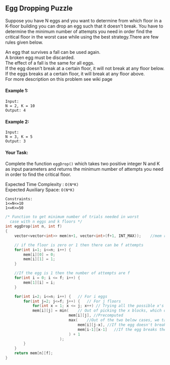 ## Egg Dropping Puzzle

Suppose you have N eggs and you want to determine from which floor in a K-floor building you can drop an egg such that it doesn't break. You have to determine the minimum number of attempts you need in order find the critical floor in the worst case while using the best strategy.There are few rules given below.

An egg that survives a fall can be used again.  
A broken egg must be discarded.  
The effect of a fall is the same for all eggs.  
If the egg doesn't break at a certain floor, it will not break at any floor below.  
If the eggs breaks at a certain floor, it will break at any floor above.  
For more description on this problem see wiki page

#### Example 1:

```
Input:
N = 2, K = 10
Output: 4
```

#### Example 2:

```
Input:
N = 3, K = 5
Output: 3
```

#### Your Task:

Complete the function `eggDrop()` which takes two positive integer N and K as input parameters and returns the minimum number of attempts you need in order to find the critical floor.

Expected Time Complexity : `O(N*K)`  
Expected Auxiliary Space: `O(N*K)`

```
Constraints:
1<=N<=10
1<=K<=50
```

```c++
/* Function to get minimum number of trials needed in worst
  case with n eggs and k floors */
int eggDrop(int n, int f)
{
    vector<vector<int>> mem(n+1, vector<int>(f+1, INT_MAX));    //mem represents the attempts to check for threshold

    // if the floor is zero or 1 then there can be f attempts
    for(int i=1; i<=n; i++) {
        mem[i][0] = 0;
        mem[i][1] = 1;
    }

    //If the egg is 1 then the number of attempts are f
    for(int i = 0; i <= f; i++) {
        mem[1][i] = i;
    }

    for(int i=2; i<=n; i++) {   // For i eggs
        for(int j=2; j<=f; j++) {   // For j floors
            for(int x = 1; x <= j; x++) // Trying all the possible x's from 1 to j
            mem[i][j] = min(    // Out of picking the x blocks, which one gives the minimum attempts
                            mem[i][j], //Precomputed
                            max(    //Out of the two below cases, we take the worst case possible by taking the max
                                mem[i][j-x], //If the egg doesn't break, then i eggs remain same, but j floor reduced to j-x
                                mem[i-1][x-1]   //If the egg breaks then the threshold must be within 1..x-1 so, i-1 because egg breaks
                            ) + 1
                        );
        }
    }
    return mem[n][f];
}
```
